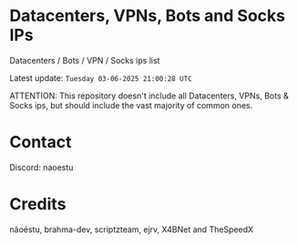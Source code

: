 # Datacenters, VPNs, Bots and Socks IPs
 
Datacenters / Bots / VPN / Socks ips list

Latest update: `Tuesday 03-06-2025 21:00:28 UTC` 

ATTENTION: This repository doesn't include all Datacenters, VPNs, Bots & Socks ips, 
but should include the vast majority of common ones.

# Contact
Discord: naoestu

# Credits
nãoéstu, brahma-dev, scriptzteam, ejrv, X4BNet and TheSpeedX
